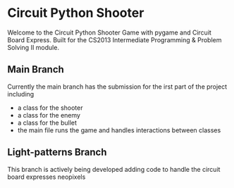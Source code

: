 # Circuit Python Shooter

Welcome to the Circuit Python Shooter Game with pygame and Circuit Board Express. Built for the CS2013 Intermediate Programming & Problem Solving II module.

## Main Branch

Currently the main branch has the submission for the irst part of the project including

- a class for the shooter
- a class for the enemy
- a class for the bullet
- the main file runs the game and handles interactions between classes

## Light-patterns Branch

This branch is actively being developed adding code to handle the circuit board expresses neopixels

